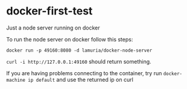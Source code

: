 # docker-first-test
Just a node server running on docker

To run the node server on docker follow this steps:

`docker run -p 49160:8080 -d lamuria/docker-node-server`

`curl -i http://127.0.0.1:49160` should return something.

If you are having problems connecting to the container, try run `docker-machine ip default` and use the returned ip on curl
